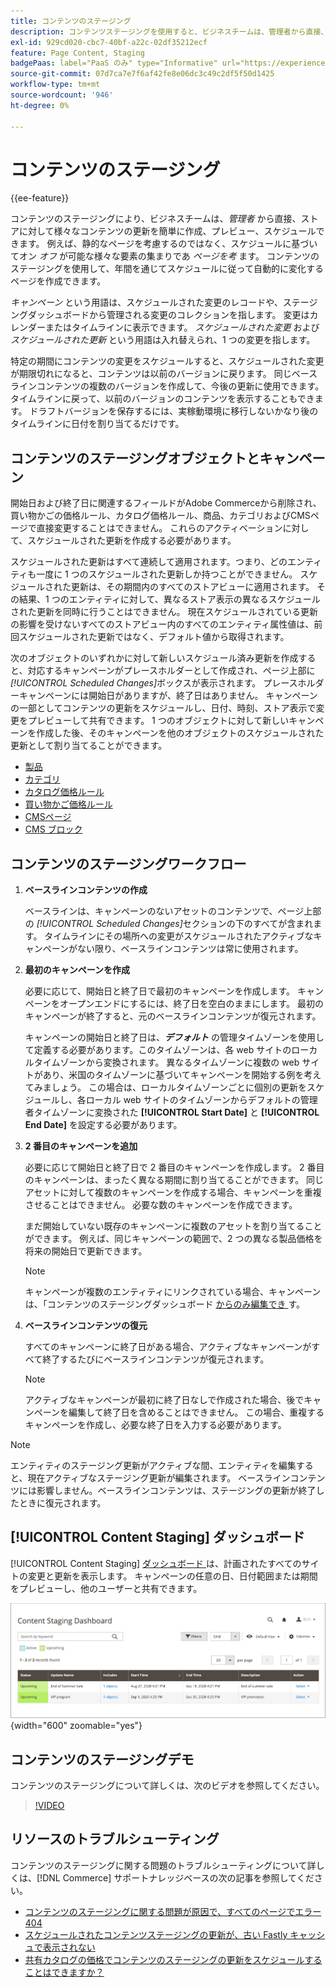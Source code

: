 ```yaml
---
title: コンテンツのステージング
description: コンテンツステージングを使用すると、ビジネスチームは、管理者から直接、ストアに対して様々なコンテンツの更新を簡単に作成、プレビュー、スケジュールできます。
exl-id: 929cd020-cbc7-40bf-a22c-02df35212ecf
feature: Page Content, Staging
badgePaas: label="PaaS のみ" type="Informative" url="https://experienceleague.adobe.com/ja/docs/commerce/user-guides/product-solutions" tooltip="Adobe Commerce on Cloud プロジェクト（Adobeが管理する PaaS インフラストラクチャ）およびオンプレミスプロジェクトにのみ適用されます。"
source-git-commit: 07d7ca7e7f6af42fe8e06dc3c49c2df5f50d1425
workflow-type: tm+mt
source-wordcount: '946'
ht-degree: 0%

---
```


# コンテンツのステージング

{{ee-feature}}

コンテンツのステージングにより、ビジネスチームは、_管理者_ から直接、ストアに対して様々なコンテンツの更新を簡単に作成、プレビュー、スケジュールできます。 例えば、静的なページを考慮するのではなく、スケジュールに基づいてオン _オフ_ が可能な様々な要素の集まりであ _ページを考_ ます。 コンテンツのステージングを使用して、年間を通じてスケジュールに従って自動的に変化するページを作成できます。

_キャンペーン_ という用語は、スケジュールされた変更のレコードや、ステージングダッシュボードから管理される変更のコレクションを指します。 変更はカレンダーまたはタイムラインに表示できます。 _スケジュールされた変更_ および _スケジュールされた更新_ という用語は入れ替えられ、1 つの変更を指します。

特定の期間にコンテンツの変更をスケジュールすると、スケジュールされた変更が期限切れになると、コンテンツは以前のバージョンに戻ります。 同じベースラインコンテンツの複数のバージョンを作成して、今後の更新に使用できます。 タイムラインに戻って、以前のバージョンのコンテンツを表示することもできます。 ドラフトバージョンを保存するには、実稼動環境に移行しないかなり後のタイムラインに日付を割り当てるだけです。

## コンテンツのステージングオブジェクトとキャンペーン

開始日および終了日に関連するフィールドがAdobe Commerceから削除され、買い物かごの価格ルール、カタログ価格ルール、商品、カテゴリおよびCMSページで直接変更することはできません。 これらのアクティベーションに対して、スケジュールされた更新を作成する必要があります。

スケジュールされた更新はすべて連続して適用されます。つまり、どのエンティティも一度に 1 つのスケジュールされた更新しか持つことができません。 スケジュールされた更新は、その期間内のすべてのストアビューに適用されます。 その結果、1 つのエンティティに対して、異なるストア表示の異なるスケジュールされた更新を同時に行うことはできません。 現在スケジュールされている更新の影響を受けないすべてのストアビュー内のすべてのエンティティ属性値は、前回スケジュールされた更新ではなく、デフォルト値から取得されます。

次のオブジェクトのいずれかに対して新しいスケジュール済み更新を作成すると、対応するキャンペーンがプレースホルダーとして作成され、ページ上部に _[!UICONTROL Scheduled Changes]_&#x200B;ボックスが表示されます。 プレースホルダーキャンペーンには開始日がありますが、終了日はありません。 キャンペーンの一部としてコンテンツの更新をスケジュールし、日付、時刻、ストア表示で変更をプレビューして共有できます。 1 つのオブジェクトに対して新しいキャンペーンを作成した後、そのキャンペーンを他のオブジェクトのスケジュールされた更新として割り当てることができます。

- [製品](../catalog/product-scheduled-changes.md)
- [カテゴリ](../catalog/category-scheduled-changes.md)
- [カタログ価格ルール](../merchandising-promotions/price-rule-catalog-scheduled-changes.md)
- [買い物かご価格ルール](../merchandising-promotions/price-rule-cart-scheduled-changes.md)
- [CMSページ](pages-workspace.md#scheduled-changes)
- [CMS ブロック](blocks.md)

## コンテンツのステージングワークフロー

1. **ベースラインコンテンツの作成**

   ベースラインは、キャンペーンのないアセットのコンテンツで、ページ上部の _[!UICONTROL Scheduled Changes]_&#x200B;セクションの下のすべてが含まれます。 タイムラインにその場所への変更がスケジュールされたアクティブなキャンペーンがない限り、ベースラインコンテンツは常に使用されます。

1. **最初のキャンペーンを作成**

   必要に応じて、開始日と終了日で最初のキャンペーンを作成します。 キャンペーンをオープンエンドにするには、終了日を空白のままにします。 最初のキャンペーンが終了すると、元のベースラインコンテンツが復元されます。

   キャンペーンの開始日と終了日は、**_デフォルト_** の管理タイムゾーンを使用して定義する必要があります。このタイムゾーンは、各 web サイトのローカルタイムゾーンから変換されます。 異なるタイムゾーンに複数の web サイトがあり、米国のタイムゾーンに基づいてキャンペーンを開始する例を考えてみましょう。 この場合は、ローカルタイムゾーンごとに個別の更新をスケジュールし、各ローカル web サイトのタイムゾーンからデフォルトの管理者タイムゾーンに変換された **[!UICONTROL Start Date]** と **[!UICONTROL End Date]** を設定する必要があります。

1. **2 番目のキャンペーンを追加**

   必要に応じて開始日と終了日で 2 番目のキャンペーンを作成します。 2 番目のキャンペーンは、まったく異なる期間に割り当てることができます。 同じアセットに対して複数のキャンペーンを作成する場合、キャンペーンを重複させることはできません。 必要な数のキャンペーンを作成できます。

   まだ開始していない既存のキャンペーンに複数のアセットを割り当てることができます。 例えば、同じキャンペーンの範囲で、2 つの異なる製品価格を将来の開始日で更新できます。

   >[!NOTE]
   >
   >キャンペーンが複数のエンティティにリンクされている場合、キャンペーンは、「コンテンツのステージングダッシュボード [ からのみ編集でき ](content-staging-dashboard.md) す。

1. **ベースラインコンテンツの復元**

   すべてのキャンペーンに終了日がある場合、アクティブなキャンペーンがすべて終了するたびにベースラインコンテンツが復元されます。

   >[!NOTE]
   >
   >アクティブなキャンペーンが最初に終了日なしで作成された場合、後でキャンペーンを編集して終了日を含めることはできません。 この場合、重複するキャンペーンを作成し、必要な終了日を入力する必要があります。

>[!NOTE]
>
>エンティティのステージング更新がアクティブな間、エンティティを編集すると、現在アクティブなステージング更新が編集されます。 ベースラインコンテンツには影響しません。ベースラインコンテンツは、ステージングの更新が終了したときに復元されます。

## [!UICONTROL Content Staging] ダッシュボード

[!UICONTROL Content Staging] [ ダッシュボード ](content-staging-dashboard.md) は、計画されたすべてのサイトの変更と更新を表示します。 キャンペーンの任意の日、日付範囲または期間をプレビューし、他のユーザーと共有できます。

![ ステージングダッシュボード ](./assets/content-staging-dashboard-grid.png){width="600" zoomable="yes"}

## コンテンツのステージングデモ

コンテンツのステージングについて詳しくは、次のビデオを参照してください。

>[!VIDEO](https://video.tv.adobe.com/v/343784?quality=12&learn=on)

## リソースのトラブルシューティング

コンテンツのステージングに関する問題のトラブルシューティングについて詳しくは、[!DNL Commerce] サポートナレッジベースの次の記事を参照してください。

- [ コンテンツのステージングに関する問題が原因で、すべてのページでエラー 404](https://experienceleague.adobe.com/docs/commerce-knowledge-base/kb/troubleshooting/site-down-or-unresponsive/error-404-on-all-pages-due-to-content-staging-issue.html?lang=ja)
- [ スケジュールされたコンテンツステージングの更新が、古い Fastly キャッシュで表示されない ](https://experienceleague.adobe.com/docs/commerce-knowledge-base/kb/troubleshooting/miscellaneous/scheduled-content-staging-updates-not-displayed-with-stale-fastly-cache.html?lang=ja)
- [ 共有カタログの価格でコンテンツのステージングの更新をスケジュールすることはできますか？](https://experienceleague.adobe.com/docs/commerce-knowledge-base/kb/faq/can-i-schedule-content-staging-updates-for-prices-in-a-shared-catalog.html?lang=ja)
